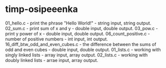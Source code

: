 # timp-osipeeenka
01_hello.c - print the phrase "Hello World!" - string input, string output.
02_sum.c - print sum of x and y - double input, double output.
03_pow.c - print y power of x - double input, double output.
06_count_positive.c - number of positive numbers - int input, int output.
16_diff_btw_odd_and_even_cubes.c - the difference between the sums of odd and even cubes - double input, double output.
01_lists.c - working with singly linked lists - array input, array output.
02_lists.c - working with doubly linked lists - arrae input, array output.
